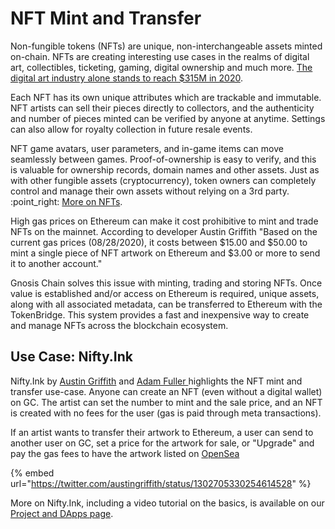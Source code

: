 # NFT Mint and Transfer

Non-fungible tokens (NFTs) are unique, non-interchangeable assets minted on-chain. NFTs are creating interesting use cases in the realms of digital art, collectibles, ticketing, gaming, digital ownership and much more.  [The digital art industry alone stands to reach $315M in 2020](https://decrypt.co/38773/how-ethereum-fuelled-the-nft-boom).

Each NFT has its own unique attributes which are trackable and immutable. NFT artists can sell their pieces directly to collectors, and the authenticity and number of pieces minted can be verified by anyone at anytime. Settings can also allow for royalty collection in future resale events.

NFT game avatars, user parameters, and in-game items can move seamlessly between games. Proof-of-ownership is easy to verify, and this is valuable for ownership records, domain names and other assets. Just as with other fungible assets (cryptocurrency), token owners can completely control and manage their own assets without relying on a 3rd party. :point\_right: [More on NFTs](https://opensea.io/blog/guides/non-fungible-tokens/).

High gas prices on Ethereum can make it cost prohibitive to mint and trade NFTs on the mainnet. According to developer Austin Griffith "Based on the current gas prices (08/28/2020), it costs between $15.00 and $50.00 to mint a single piece of NFT artwork on Ethereum and $3.00 or more to send it to another account." &#x20;

Gnosis Chain solves this issue with minting, trading and storing NFTs. Once value is established and/or access on Ethereum is required, unique assets, along with all associated metadata, can be transferred to Ethereum with the TokenBridge. This system provides a fast and inexpensive way to create and manage NFTs across the blockchain ecosystem.

## Use Case: Nifty.Ink

Nifty.Ink by [Austin Griffith](https://twitter.com/austingriffith) and [Adam Fuller ](https://twitter.com/azacharyf)highlights the NFT mint and transfer use-case. Anyone can create an NFT (even without a digital wallet) on GC. The artist can set the number to mint and the sale price, and an NFT is created with no fees for the user (gas is paid through meta transactions).

If an artist wants to transfer their artwork to Ethereum, a user can send to another user on GC, set a price for the artwork for sale, or  "Upgrade" and pay the gas fees  to have the artwork listed on [OpenSea](https://opensea.io/assets/nifty-ink)

{% embed url="https://twitter.com/austingriffith/status/1302705330254614528" %}

More on Nifty.Ink, including a video tutorial on the basics, is available on our [Project and DApps page](../project-spotlights/nifty.ink.md).

